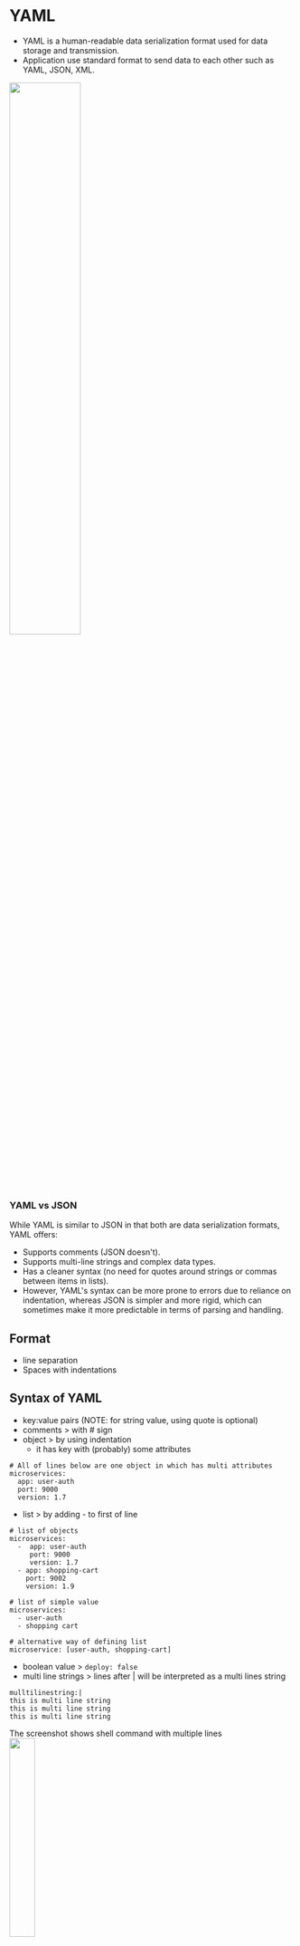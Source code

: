 # YAML
* YAML is a human-readable data serialization format used for data storage and transmission.
* Application use standard format to send data to each other such as YAML, JSON, XML.

<img src="https://github.com/user-attachments/assets/923f1032-9fa6-4ca6-820c-15d3ddb4f91b" style="width: 50%;" />


### YAML vs JSON 
While YAML is similar to JSON in that both are data serialization formats, YAML offers:
  * Supports comments (JSON doesn't).
  * Supports multi-line strings and complex data types.
  * Has a cleaner syntax (no need for quotes around strings or commas between items in lists).
  * However, YAML's syntax can be more prone to errors due to reliance on indentation, whereas JSON is simpler and more rigid, which can sometimes make it more predictable in terms of parsing and handling.

## Format
* line separation
* Spaces with indentations

## Syntax of YAML
  * key:value pairs (NOTE: for string value, using quote is optional)
  * comments > with # sign
  * object > by using indentation
    * it has key with (probably) some attributes

```
# All of lines below are one object in which has multi attributes
microservices:
  app: user-auth
  port: 9000
  version: 1.7
```
  * list > by adding - to first of line
```
# list of objects
microservices:
  -  app: user-auth
     port: 9000
     version: 1.7
  - app: shopping-cart
    port: 9002
    version: 1.9

# list of simple value
microservices:
  - user-auth
  - shopping cart

# alternative way of defining list
microservice: [user-auth, shopping-cart]
```
  * boolean value > ```deploy: false```
  * multi line strings > lines after | will be interpreted  as a multi lines string
```
mulltilinestring:|
this is multi line string
this is multi line string
this is multi line string
```
The screenshot shows shell command with multiple lines
<img src="https://github.com/user-attachments/assets/9f76613b-0da0-4cf2-9acd-f66f37dbbaf6" style="width: 30%;" />


